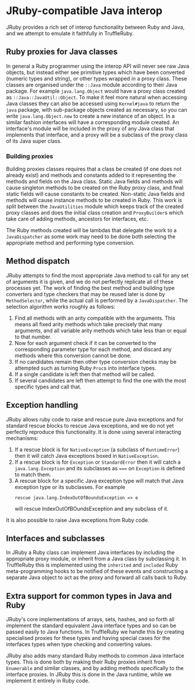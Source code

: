 # JRuby-compatible Java interop
JRuby provides a rich set of interop functionality between Ruby and
Java, and we attempt to emulate it faithfully in TruffleRuby.
## Ruby proxies for Java classes
In general a Ruby programmer using the interop API will never see raw
Java objects, but instead either see primitive types which have been
converted (numeric types and string), or other types wrapped in a
proxy class. These classes are organised under the `::Java` module
according to their Java package. For example `java.lang.Object` would
have a proxy class created as `::Java::JavaUtil::Object`. To make it
feel more natural when accessing Java classes they can also be
accessed using `Kernel#java` to return the `java` package, with
sub-package objects created as necessary, so you can write
`java.lang.Object.new` to create a new instance of an object. In a
similar fashion interfaces will have a corresponding module
created. An interface's module will be included in the proxy of any
Java class that implements that interface, and a proxy will be a
subclass of the proxy class of its Java super class.
### Building proxies
Building proxies classes requires that a class be created (if one does
not already exist) and methods and constants added to it representing
the methods and fields on the Java class. Static Java fields and
methods will cause singleton methods to be created on the Ruby proxy
class, and final static fields will cause constants to be
created. Non-static Java fields and methods will cause instance
methods to be created in Ruby. This work is split between the
`JavaUtilities` module which keeps track of the created proxy classes
and does the initial class creation and `ProxyBuilder`s which take care
of adding methods, ancestors for interfaces, etc.

The Ruby methods created will be lambdas that delegate the work to a
`JavaDispatcher` as some work may need to be done both selecting the
appropriate method and performing type conversion.
## Method dispatch
JRuby attempts to find the most appropriate Java method to call for
any set of arguments it is given, and we do not perfectly replicate
all of these processes yet. The work of finding the best method and
building type converters and type checkers that may be reused later is
done by `MethodSelector`, while the actual call is performed by a
`JavaDispatcher`. The selection algorithm works roughly as follows:
1. Find all methods with an arity compatible with the arguments. This
   means all fixed arity methods which take precisely that many
   arguments, and all variable arity methods which take less than or
   equal to that number.
2. Now for each argument check if it can be converted to the
   corresponding parameter type for each method, and discard any
   methods where this conversion cannot be done.
3. If no candidates remain then other type conversion checks may be
   attempted such as turning Ruby `Proc`s into interface types.
4. If a single candidate is left then that method will be called.
5. If several candidates are left then attempt to find the one with
   the most specific types and call that.
## Exception handling
JRuby allows ruby code to raise and rescue pure Java exceptions and
for standard rescue blocks to rescue Java exceptions, and we do not
yet perfectly reproduce this functionality. It is done using several
interacting mechanisms:
1. If a rescue block is for `NativeException` (a subclass of
   `RuntimeError`) then it will catch Java exceptions boxed in
   `NativeException`.
2. If a rescue block is for `Exception` or `StandardError` then it
   will catch a `java.lang.Exception` and its subclasses as `===` on
   `Exception` is defined to match them.
3. A rescue block for a specific Java exception type will match that
   Java exception type or its subclasses. For example
   ```
   rescue java.lang.IndexOutOfBoundsException => e
   ```
   will rescue IndexOutOfBOundsException and any subclass of it.

It is also possible to raise Java exceptions from Ruby code.
## Interfaces and subclasses
In JRuby a Ruby class can implement Java interfaces by including the
appropriate proxy module, or inherit from a Java class by subclassing
it. In TruffleRuby this is implemented using the `inherited` and
`included` Ruby meta-programming hooks to be notified of these events
and constructing a separate Java object to act as the proxy and
forward all calls back to Ruby.
## Extra support for common types in Java and Ruby
JRuby's core implementations of arrays, sets, hashes, and so forth all
implement the standard equivalent Java interface types and so can be
passed easily to Java functions. In TruffleRuby we handle this by
creating specialised proxies for these types and having special cases
for the interfaces types when type checking and converting values.

JRuby also adds many standard Ruby methods to common Java interface
types. This is done both by making their Ruby proxies inherit from
`Enumerable` and similar classes, and by adding methods specifically
to the interface proxies. In JRuby this is done in the Java runtime,
while we implement it entirely in Ruby code.
